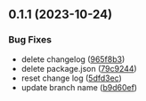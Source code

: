 ## 0.1.1 (2023-10-24)


### Bug Fixes

* delete changelog ([965f8b3](https://github.com/b4rk0/greetings-ci/commit/965f8b3199e1561c4440d64a47c70d8e4430320c))
* delete package.json ([79c9244](https://github.com/b4rk0/greetings-ci/commit/79c9244cd2840d42a666b3a7b9e27a54d4fc6438))
* reset change log ([5dfd3ec](https://github.com/b4rk0/greetings-ci/commit/5dfd3ec2ae3806442930d4207179b022222bd766))
* update branch name ([b9d60ef](https://github.com/b4rk0/greetings-ci/commit/b9d60ef2d6f074104ad14b138e9b32eebe10fd9a))



